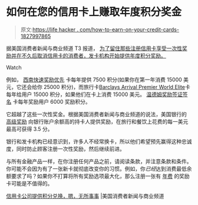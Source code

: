 # 如何在您的信用卡上赚取年度积分奖金

> 原文:[https://life hacker . com/how-to-earn-on-your-credit-cards-1827997865](https://lifehacker.com/how-to-earn-yearly-point-bonuses-on-your-credit-cards-1827997865)

据美国消费者新闻与商业频道 T3 报道， [为了留住那些注册信用卡享受一次性奖励并在不久后取消信用卡的消费者，发卡机构开始提供年度积分奖励。](https://www.cnbc.com/2018/07/30/credit-card-companies-offer-points-for-well-doing-nothing.html) 

Watch

例如， [西南快速奖励优先](https://creditcards.chase.com/a1/southwest/promonaep) 卡每年提供 7500 积分(如果你在第一年消费 15000 美元，它还会给你 25000 积分)，而旅行卡[Barclays Arrival Premier World Elite](https://cards.barclaycardus.com/cards/barclays-arrival-premier-world-elite-mastercard.html)卡每年给用户 15000 积分，如果他们在卡上消费 15000 美元。 [温德姆奖励签证签名](https://www.barclaycardus.com/apply/Landing.action?campaignId=2284&cellNumber=12&referrerid=Oct16SliderWHRNVP) 卡每年奖励用户 6000 奖励积分。

它超越了这些一次性奖金。根据美国消费者新闻与商业频道的说法，美国银行的 [高级奖励](https://www.bankofamerica.com/credit-cards/products/premium-rewards-credit-card/) 向银行账户余额高的持卡人提供奖励，在旅行和餐饮上花费的每一美元最高可获得 3.5 分。

银行和发卡机构已经意识到，许多人不经常换卡，所以他们希望预先赢得这种忠诚度，同时防止顾客注册一次性奖励，然后继续前进。

与所有金融产品一样，在你注册任何产品之前，请阅读条款，并注意条款和条件。你可能不会因为有了一张新卡就彻底改变你的习惯。例如，你*已经*达到消费最低余额要求了吗？如果你不打算将所有奖励选项最大化，那么注册一张有 [年费](https://twocents.lifehacker.com/when-paying-an-annual-credit-card-fee-makes-sense-1827669221) 的奖励卡可能是不值得的。

[信用卡公司提供积分兑换，嗯，无所事事](https://www.cnbc.com/2018/07/30/credit-card-companies-offer-points-for-well-doing-nothing.html) |美国消费者新闻与商业频道